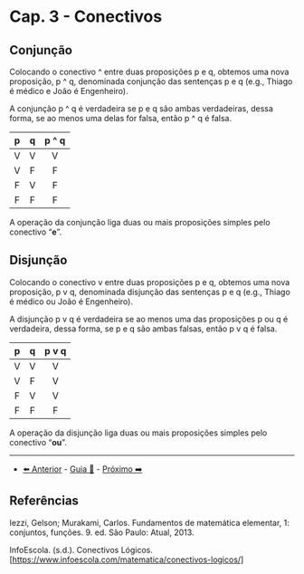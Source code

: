 # Cap. 3 - Conectivos

## Conjunção

Colocando o conectivo ^ entre duas proposições p e q, obtemos uma nova proposição, p ^ q, denominada conjunção das sentenças p e q (e.g., Thiago é médico e João é Engenheiro).

A conjunção p ^ q é verdadeira se p e q são ambas verdadeiras, dessa forma, se ao menos uma delas for falsa, então p ^ q é falsa.

|  p  |  q  | p ^ q |
| :-: | :-: | :---: |
|  V  |  V  |   V   |
|  V  |  F  |   F   |
|  F  |  V  |   F   |
|  F  |  F  |   F   |

A operação da conjunção liga duas ou mais proposições simples pelo conectivo “**e**”.

## Disjunção

Colocando o conectivo v entre duas proposições p e q, obtemos uma nova proposição, p v q, denominada disjunção das sentenças p e q (e.g., Thiago é médico ou João é Engenheiro).

A disjunção p v q é verdadeira se ao menos uma das proposições p ou q é verdadeira, dessa forma, se p e q são ambas falsas, então p v q é falsa.

|  p  |  q  | p v q |
| :-: | :-: | :---: |
|  V  |  V  |   V   |
|  V  |  F  |   V   |
|  F  |  V  |   V   |
|  F  |  F  |   F   |

A operação da disjunção liga duas ou mais proposições simples pelo conectivo “**ou**”.

---

- [⬅️ Anterior](2-negacao.md) - [Guia 📝](../guia-de-matematica.md) - [Próximo ➡️](4-condicionais.md)

## Referências

Iezzi, Gelson; Murakami, Carlos. Fundamentos de matemática elementar, 1: conjuntos, funções. 9. ed. São Paulo: Atual, 2013.

InfoEscola. (s.d.). Conectivos Lógicos. [https://www.infoescola.com/matematica/conectivos-logicos/]
